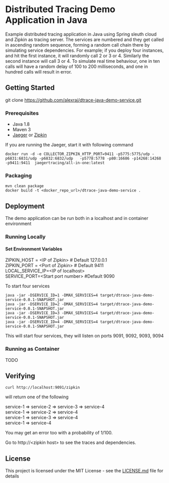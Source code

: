 # Distributed Tracing Demo Application in Java

Example distributed tracing application in Java using Spring sleuth cloud and Zipkin as tracing server. The services are numbered and they get called in ascending random sequence, forming a random call chain there by simulating service dependencies. For example; if you deploy four instances, and hit the first instance, it will randomly call 2 or 3 or 4. Similarly the second instance will call 3 or 4. To simulate real time behaviour, one in ten calls will have a random delay of 100 to 200 milliseconds, and one in hundred calls will result in error.

## Getting Started

git clone https://github.com/alexraj/dtrace-java-demo-service.git

### Prerequisites

- Java 1.8  
- Maven 3  
- [Jaeger](https://github.com/jaegertracing/jaeger) or [Zipkin](https://zipkin.io/pages/quickstart)
  
If you are running the Jaeger, start it with following command  
```
docker run -d -e COLLECTOR_ZIPKIN_HTTP_PORT=9411 -p5775:5775/udp -p6831:6831/udp -p6832:6832/udp   -p5778:5778 -p80:16686 -p14268:14268 -p9411:9411  jaegertracing/all-in-one:latest
```

### Packaging

```
mvn clean package
docker build -t <docker_repo_url>/dtrace-java-demo-service .
```

## Deployment

The demo application can be run both in a localhost and in container environment

### Running Locally

#### Set Environment Variables
ZIPKIN_HOST = \<IP of Zipkin\>  # Default 127.0.0.1  
ZIPKIN_PORT = \<Port of Zipkin\> # Default 9411  
LOCAL_SERVICE_IP=\<IP of localhost\>  
SERVICE_PORT=\<Start port number\> #Default 9090  
  
To start four services  
```
java -jar -DSERVICE_ID=1 -DMAX_SERVICES=4 target/dtrace-java-demo-service-0.0.1-SNAPSHOT.jar
java -jar -DSERVICE_ID=2 -DMAX_SERVICES=4 target/dtrace-java-demo-service-0.0.1-SNAPSHOT.jar
java -jar -DSERVICE_ID=3 -DMAX_SERVICES=4 target/dtrace-java-demo-service-0.0.1-SNAPSHOT.jar
java -jar -DSERVICE_ID=4 -DMAX_SERVICES=4 target/dtrace-java-demo-service-0.0.1-SNAPSHOT.jar
```
This will start four services, they will listen on ports 9091, 9092, 9093, 9094

### Running as Container
TODO

## Verifying
```
curl http://localhost:9091/zipkin
```
will return one of the following  
  
service-1 => service-2 => service-3 => service-4  
service-1 => service-2 => service-4  
service-1 => service-3 => service-4  
service-1 => service-4  

You may get an error too with a probability of 1/100.

Go to http://\<zipkin host\> to see the traces and dependencies.

## License

This project is licensed under the MIT License - see the [LICENSE.md](LICENSE.md) file for details

